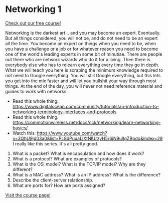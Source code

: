 # Networking 1

[Check out our free course!](https://academy.hoppersroppers.org/mod/page/view.php?id=721)

Networking is the darkest art... and you may become an expert. Eventually. But all things considered, you will not be, and do not need to be an expert all the time. You become an expert on things when you need to be, when you have a challenge or a job or for whatever reason you need to become one of the world's leading experts in some bit of minutiae. There are people out there who are network wizards who do it for a living. Then there is everybody else who has to relearn everything every time they go in depth. What we will teach you here is scraping the minimum knowledge required to not need to Google everything. You will still Google everything, but this lets you get into the mix faster and will let you bullshit your way through most things. At the end of the day, you will never not need reference material and guides to work with networks.


* Read this whole thing. <https://www.digitalocean.com/community/tutorials/an-introduction-to-networking-terminology-interfaces-and-protocols>
* Read this whole thing. <https://commotionwireless.net/docs/cck/networking/learn-networking-basics/>
* Watch this: <https://www.youtube.com/watch?v=3QhU9jd03a0&list=PL8dPuuaLjXtNlUrzyH5r6jN9ulIgZBpdo&index=29> I really like this series. It's all pretty good.

1. What is a packet? What is encapsulation and how does it work?
2. What is a protocol? What are examples of protocols?
3. What is the OSI model? What is the TCP/IP model? Why are they different?
4. What is a MAC address? What is an IP address? What is the difference?
5. Describe the client-server relationship.
6. What are ports for? How are ports assigned?

[Visit the course page!](https://academy.hoppersroppers.org/mod/assign/view.php?id=721)
 